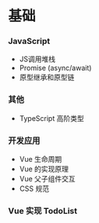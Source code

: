 # 基础
### JavaScript
+ JS调用堆栈
+ Promise (async/await)
+ 原型继承和原型链

### 其他
+ TypeScript 高阶类型

### 开发应用
+ Vue 生命周期
+ Vue 的实现原理
+ Vue 父子组件交互
+ CSS 规范

### Vue 实现 TodoList